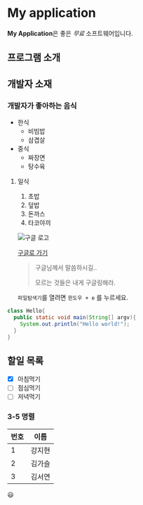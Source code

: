 # My application
**My Application**은 좋은 *무료* 소프트웨어입니다.

## 프로그램 소개

## 개발자 소재

### 개발자가 좋아하는 음식
* 한식
  * 비빔밥
  * 삼겹살
* 중식
  * 짜장면
  * 탕수육
1. 일식
    1. 초밥
    1. 덮밥
    1. 돈까스
    1. 타코야끼
    
    ![구글 로고](https://www.google.com/images/branding/googlelogo/1x/googlelogo_color_272x92dp.png)
    
    [구글로 가기](https://google.co.kr)
    
    > 구글님께서 말씀하시길..
    >
    > 모르는 것들은 내게 구글링해라.
    
    `파일탐색기`를 열려면 `윈도우 + e` 를 누르세요.
    
    
```java
class Hello{
  public static void main(String[] argv){
    System.out.println("Hello world!");
  }
}  
```

## 할일 목록
- [x] 아침먹기
- [ ] 점심먹기
- [ ] 저녁먹기

### 3-5 명렬
번호 | 이름
---- | ----
1 | 강지현
2 | 김가슬
3 | 김서연

:smiley:
